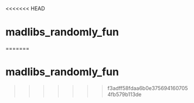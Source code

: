 <<<<<<< HEAD
# madlibs_randomly_fun
=======
# madlibs_randomly_fun
>>>>>>> f3adff58fdaa6b0e3756941607054fb579b113de
